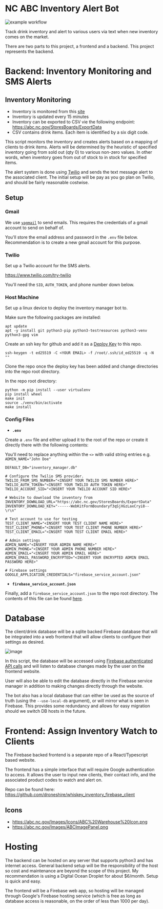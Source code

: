 # NC ABC Inventory Alert Bot
![example workflow](https://github.com/github/docs/actions/workflows/python-app.yml/badge.svg)

Track drink inventory and alert to various users via text when new inventory comes on the market.

There are two parts to this project, a frontend and a backend. This project represents the backend.

# Backend: Inventory Monitoring and SMS Alerts

## Inventory Monitoring
- Inventory is monitored from this [site](https://abc.nc.gov/StoresBoards/Stocks)
- Inventory is updated every 15 minutes
- Inventory can be exported to CSV vie the following endpoint: https://abc.nc.gov/StoresBoards/ExportData
- CSV contains drink items. Each item is identified by a six digit code.

This script monitors the inventory and creates alerts based on a mapping of clients to drink items. Alerts will be determined by the heuristic of specified inventory going from sold out (qty 0) to various non-zero values. In other words, when inventory goes from out of stock to in stock for specified items.

The alert system is done using [Twilio](https://www.twilio.com/en-us/pricing) and sends the text message alert to the associated client. The initial setup will be pay as you go plan on Twilio, and should be fairly reasonable costwise.

## Setup

### Gmail

We use [`yagmail`](https://mailtrap.io/blog/yagmail-tutorial/) to send emails. This requires the credentials of a gmail account to send on behalf of. 

You'll store the email address and password in the `.env` file below. Recommendation is to create a new gmail account for this purpose.

### Twilio
Set up a Twilio account for the SMS alerts. 

https://www.twilio.com/try-twilio

You'll need the `SID`, `AUTH_TOKEN`, and phone number down below.

### Host Machine
Set up a linux device to deploy the inventory manager bot to.

Make sure the following packages are installed:
```
apt update
apt -y install git python3-pip python3-testresources python3-venv python3-gpg vim
```
Create an ssh key for github and add it as a [Deploy Key](https://github.com/droneshire/whiskey_inventory_alert_upwork/settings/keys) to this repo.
```
ssh-keygen -t ed25519 -C <YOUR EMAIL> -f /root/.ssh/id_ed25519 -q -N ""
```
Clone the repo once the deploy key has been added and change directories into the repo root directory.

In the repo root directory:
```
python -m pip install --user virtualenv
pip install wheel
make init
source ./venv/bin/activate
make install
```
### Config Files

- **`.env`**

Create a `.env` file and either upload it to the root of the repo or create it directly there with the following contents:

You'll need to replace anything within the `<>` with valid string entries e.g. `ADMIN_NAME="John Doe"`

```
DEFAULT_DB="inventory_manager.db"

# Configure the Twilio SMS provider.
TWILIO_FROM_SMS_NUMBER="<INSERT YOUR TWILIO SMS NUMBER HERE>"
TWILIO_AUTH_TOKEN="<INSERT YOUR TWILIO AUTH TOKEN HERE>"
TWILIO_ACCOUNT_SID="<INSERT YOUR TWILIO ACCOUNT SID HERE>"

# Website to download the inventory from
INVENTORY_DOWNLOAD_URL="https://abc.nc.gov/StoresBoards/ExportData"
INVENTORY_DOWNLOAD_KEY="------WebKitFormBoundaryf3qSjXGzLaxCryi8--\r\n"

# Test account to use for testing
TEST_CLIENT_NAME="<INSERT YOUR TEST CLIENT NAME HERE>"
TEST_CLIENT_PHONE="<INSERT YOUR TEST CLIENT PHONE NUMBER HERE>"
TEST_CLIENT_EMAIL="<INSERT YOUR TEST CLIENT EMAIL HERE>"

# Admin settings
ADMIN_NAME="<INSERT YOUR ADMIN NAME HERE>"
ADMIN_PHONE="<INSERT YOUR ADMIN PHONE NUMBER HERE>"
ADMIN_EMAIL="<INSERT YOUR ADMIN EMAIL HERE>"
ADMIN_EMAIL_PASSWORD_ENCRYPTED="<INSERT YOUR ENCRYPTED ADMIN EMAIL PASSWORD HERE>"

# Firebase settings
GOOGLE_APPLICATION_CREDENTIALS="firebase_service_account.json"

```

- **`firebase_service_account.json`**

Finally, add a `firebase_service_account.json` to the repo root directory. The contents of this file can be found [here](https://console.firebase.google.com/u/0/project/inventory-860f0/settings/serviceaccounts/adminsdk).

# Database
The client/drink database will be a sqlite backed Firebase database that will be integrated into a web frontend that will allow clients to configure their settings as desired.

![image](https://user-images.githubusercontent.com/2355438/233558659-06ae0128-f788-4f0f-a594-2b26f459d32e.png)

In this script, the database will be accessed using [Firebase authenticated API calls](https://firebase.google.com/docs/auth/web/start) and will listen to database changes made by the user on the frontend website.

User will also be able to edit the database directly in the Firebase service manager in addition to making changes directly through the website.

The bot also has a local database that can either be used as the source of truth (using the `--use-local-db` argument), or will mirror what is seen in Firebase. This provides some redundancy and allows for easy migration should we switch DB hosts in the future.

# Frontend: Assign Inventory Watch to Clients
The Firebase backed frontend is a separate repo of a React/Typescript based website. 

The frontend has a simple interface that will require Google authentication to access. It allows the user to input new clients, their contact info, and the associated product codes to watch and alert on.

Repo can be found here: https://github.com/droneshire/whiskey_inventory_firebase_client

## Icons
- https://abc.nc.gov/Images/Icons/ABC%20Warehouse%20Icon.png
- https://abc.nc.gov/Images/ABCImagePanel.png

# Hosting

The backend can be hosted on any server that supports python3 and has internet access. General backend setup will be the responsibility of the host so cost and maintenance are beyond the scope of this project. My recommendation is using a Digital Ocean Droplet for about $6/month. Setup is quick and easy.

The frontend will be a Firebase web app, so hosting will be managed through Google's Firebase hosting service (which is free as long as database access is reasonable, on the order of less than 1000 per day).
